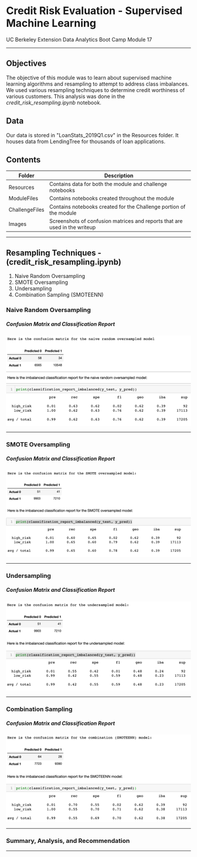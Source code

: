 # Credit Risk Evaluation - Supervised Machine Learning
UC Berkeley Extension Data Analytics Boot Camp Module 17

---

## Objectives
The objective of this module was to learn about supervised machine learning algorithms and resampling to attempt to address class imbalances. We used various resampling techniques to determine credit worthiness of various customers. This analysis was done in the *credit_risk_resampling.ipynb* notebook.


## Data
Our data is stored in "LoanStats_2019Q1.csv" in the Resources folder. It houses data from LendingTree for thousands of loan applications. 

## Contents
|Folder|Description|
|------|-----------|
|Resources|Contains data for both the module and challenge notebooks|
|ModuleFiles|Contains notebooks created throughout the module|
|ChallengeFiles|Contains notebooks created for the Challenge portion of the module|
|Images|Screenshots of confusion matrices and reports that are used in the writeup|

---

## Resampling Techniques - (credit_risk_resampling.ipynb)
1) Naive Random Oversampling
2) SMOTE Oversampling
3) Undersampling
4) Combination Sampling (SMOTEENN)

### Naive Random Oversampling

##### Confusion Matrix and Classification Report
![Naive Random Oversampling](Images/naive_oversampled.png)

---

### SMOTE Oversampling

##### Confusion Matrix and Classification Report
![SMOTE Oversampling](Images/smote_oversampled.png)

---

### Undersampling

##### Confusion Matrix and Classification Report
![Undersampling](Images/undersampled.png)

---

### Combination Sampling

##### Confusion Matrix and Classification Report
![SMOTEENN Combination Sampling](Images/smoteenn.png)

---

### Summary, Analysis, and Recommendation


---


